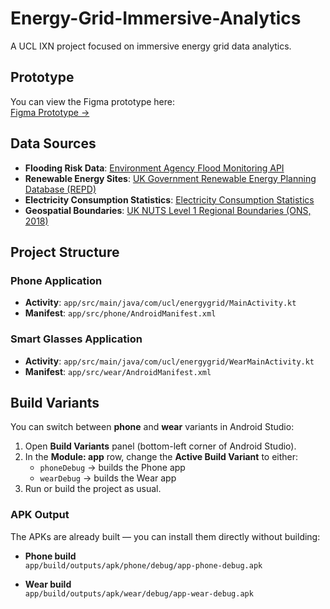 # Energy-Grid-Immersive-Analytics
A UCL IXN project focused on immersive energy grid data analytics.

## Prototype

You can view the Figma prototype here:  
[Figma Prototype →](https://www.figma.com/design/OQmP5Oy1DRHOOuSBoV6fce/Untitled?node-id=1-142&t=QEvBvoJhwFXfmGFQ-1)

## Data Sources

- **Flooding Risk Data**: [Environment Agency Flood Monitoring API](https://environment.data.gov.uk/flood-monitoring/id/floods)
- **Renewable Energy Sites**: [UK Government Renewable Energy Planning Database (REPD)](https://www.gov.uk/government/publications/renewable-energy-planning-database-monthly-extract)
- **Electricity Consumption Statistics**: [Electricity Consumption Statistics](https://www.gov.uk/government/statistics/regional-and-local-authority-electricity-consumption-statistics)
- **Geospatial Boundaries**: [UK NUTS Level 1 Regional Boundaries (ONS, 2018)](https://geoportal.statistics.gov.uk/datasets/44c039e762d94a42bf5e0580e8dd9f84_0/explore?location=55.193166%2C-3.316972%2C6.34)

## Project Structure

### Phone Application
- **Activity**: `app/src/main/java/com/ucl/energygrid/MainActivity.kt`
- **Manifest**: `app/src/phone/AndroidManifest.xml`

### Smart Glasses Application
- **Activity**: `app/src/main/java/com/ucl/energygrid/WearMainActivity.kt`
- **Manifest**: `app/src/wear/AndroidManifest.xml`


## Build Variants

You can switch between **phone** and **wear** variants in Android Studio:

1. Open **Build Variants** panel (bottom-left corner of Android Studio).
2. In the **Module: app** row, change the **Active Build Variant** to either:
    - `phoneDebug` → builds the Phone app
    - `wearDebug` → builds the Wear app
3. Run or build the project as usual.

### APK Output

The APKs are already built — you can install them directly without building:

- **Phone build**  
  `app/build/outputs/apk/phone/debug/app-phone-debug.apk`

- **Wear build**  
  `app/build/outputs/apk/wear/debug/app-wear-debug.apk`